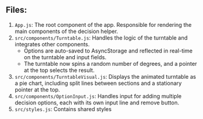 ## Files:
1. `App.js`: The root component of the app. Responsible for rendering the main components of the decision helper.
2. `src/components/Turntable.js`: Handles the logic of the turntable and integrates other components.
   - Options are auto-saved to AsyncStorage and reflected in real-time on the turntable and input fields.
   - The turntable now spins a random number of degrees, and a pointer at the top selects the result.
3. `src/components/TurntableVisual.js`: Displays the animated turntable as a pie chart, including split lines between sections and a stationary pointer at the top.
4. `src/components/OptionInput.js`: Handles input for adding multiple decision options, each with its own input line and remove button.
5. `src/styles.js`: Contains shared styles
